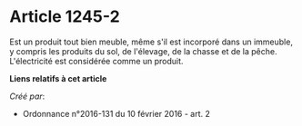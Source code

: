 # Article 1245-2

Est un produit tout bien meuble, même s'il est incorporé dans un immeuble, y compris les produits du sol, de l'élevage, de la
chasse et de la pêche. L'électricité est considérée comme un produit.

**Liens relatifs à cet article**

_Créé par_:

  - Ordonnance n°2016-131 du 10 février 2016 - art. 2
